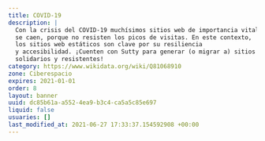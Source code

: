 ```yaml
---
title: COVID-19
description: |
  Con la crisis del COVID-19 muchísimos sitios web de importancia vital
  se caen, porque no resisten los picos de visitas. En este contexto,
  los sitios web estáticos son clave por su resiliencia
  y accesibilidad. ¡Cuenten con Sutty para generar (o migrar a) sitios
  solidarios y resistentes!
category: https://www.wikidata.org/wiki/Q81068910
zone: Ciberespacio
expires: 2021-01-01
order: 8
layout: banner
uuid: dc85b61a-a552-4ea9-b3c4-ca5a5c85e697
liquid: false
usuaries: []
last_modified_at: 2021-06-27 17:33:37.154592908 +00:00
---
```


